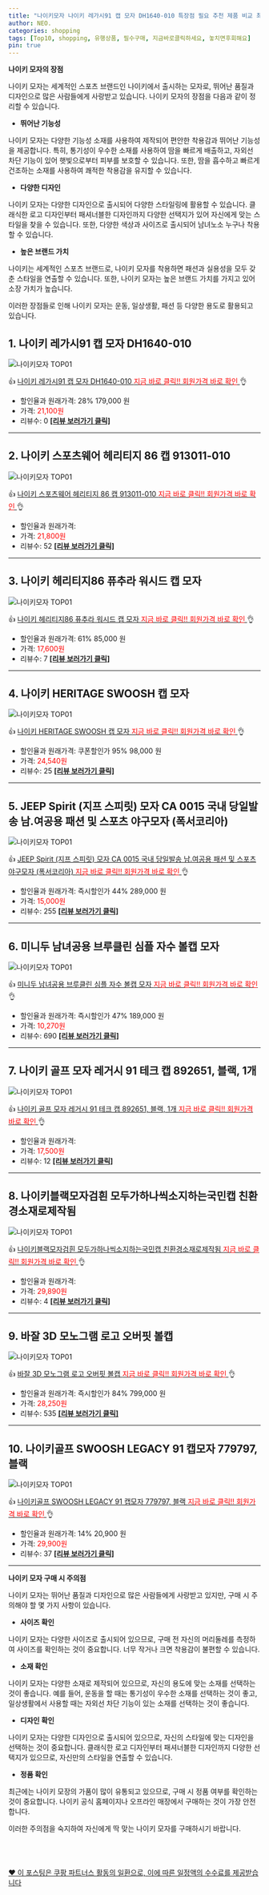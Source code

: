 ```yaml
---
title: "나이키모자 나이키 레가시91 캡 모자 DH1640-010 특장점 필요 추천 제품 비교 최저 가격 비교 장점 구매 후기 구매평"
author: NEO.
categories: shopping
tags: [Top10, shopping, 유행상품, 필수구매, 지금바로클릭하세요, 놓치면후회해요]
pin: true
---
```

**나이키 모자의 장점**

나이키 모자는 세계적인 스포츠 브랜드인 나이키에서 출시하는 모자로, 뛰어난 품질과 디자인으로 많은 사람들에게 사랑받고 있습니다. 나이키 모자의 장점을 다음과 같이 정리할 수 있습니다.

* **뛰어난 기능성**

나이키 모자는 다양한 기능성 소재를 사용하여 제작되어 편안한 착용감과 뛰어난 기능성을 제공합니다. 특히, 통기성이 우수한 소재를 사용하여 땀을 빠르게 배출하고, 자외선 차단 기능이 있어 햇빛으로부터 피부를 보호할 수 있습니다. 또한, 땀을 흡수하고 빠르게 건조하는 소재를 사용하여 쾌적한 착용감을 유지할 수 있습니다.

* **다양한 디자인**

나이키 모자는 다양한 디자인으로 출시되어 다양한 스타일링에 활용할 수 있습니다. 클래식한 로고 디자인부터 패셔너블한 디자인까지 다양한 선택지가 있어 자신에게 맞는 스타일을 찾을 수 있습니다. 또한, 다양한 색상과 사이즈로 출시되어 남녀노소 누구나 착용할 수 있습니다.

* **높은 브랜드 가치**

나이키는 세계적인 스포츠 브랜드로, 나이키 모자를 착용하면 패션과 실용성을 모두 갖춘 스타일을 연출할 수 있습니다. 또한, 나이키 모자는 높은 브랜드 가치를 가지고 있어 소장 가치가 높습니다.

이러한 장점들로 인해 나이키 모자는 운동, 일상생활, 패션 등 다양한 용도로 활용되고 있습니다.

   

## 1. 나이키 레가시91 캡 모자 DH1640-010

![나이키모자 TOP01](https://thumbnail8.coupangcdn.com/thumbnails/remote/490x490ex/image/rs_quotation_api/7bupnzrz/2464d06f21e3426e94f6f440c1ac89dd.jpg)


👍 [나이키 레가시91 캡 모자 DH1640-010 <font color=red> 지금 바로 클릭!! 회원가격 바로 확인 </font> ](https://link.coupang.com/re/AFFSDP?lptag=AF3617701&subid=GithubCoopas&pageKey=7124587189&traceid=V0-153&itemId=17846695801&vendorItemId=85010193212) 👌 


- 할인율과 원래가격: 28%  179,000   원
- 가격: <span style='color:red'>21,100원</span>
- 리뷰수: 0  [**[리뷰 보러가기 클릭]**](https://link.coupang.com/re/AFFSDP?lptag=AF3617701&subid=GithubCoopas&pageKey=7124587189&traceid=V0-153&itemId=17846695801&vendorItemId=85010193212)

---


   

## 2. 나이키 스포츠웨어 헤리티지 86 캡 913011-010

![나이키모자 TOP01](https://thumbnail7.coupangcdn.com/thumbnails/remote/490x490ex/image/vendor_inventory/271e/13a0fcb7ef2320357521e7dc4293fd28d9627551d1f6bbc89b48d7e7ac0f.jpeg)


👍 [나이키 스포츠웨어 헤리티지 86 캡 913011-010 <font color=red> 지금 바로 클릭!! 회원가격 바로 확인 </font> ](https://link.coupang.com/re/AFFSDP?lptag=AF3617701&subid=GithubCoopas&pageKey=7427539679&traceid=V0-153&itemId=19283398755&vendorItemId=86398329478) 👌 


- 할인율과 원래가격: 
- 가격: <span style='color:red'>21,800원</span>
- 리뷰수: 52  [**[리뷰 보러가기 클릭]**](https://link.coupang.com/re/AFFSDP?lptag=AF3617701&subid=GithubCoopas&pageKey=7427539679&traceid=V0-153&itemId=19283398755&vendorItemId=86398329478)

---


   

## 3. 나이키 헤리티지86 퓨추라 워시드 캡 모자

![나이키모자 TOP01](https://thumbnail9.coupangcdn.com/thumbnails/remote/490x490ex/image/vendor_inventory/387e/c9bf3b6f89e4b87dc9f94a33747c3ba757762ea86b603fb20a6b9e917e71.png)


👍 [나이키 헤리티지86 퓨추라 워시드 캡 모자 <font color=red> 지금 바로 클릭!! 회원가격 바로 확인 </font> ](https://link.coupang.com/re/AFFSDP?lptag=AF3617701&subid=GithubCoopas&pageKey=7427539682&traceid=V0-153&itemId=19283398759&vendorItemId=87433189355) 👌 


- 할인율과 원래가격: 61%  85,000   원
- 가격: <span style='color:red'>17,600원</span>
- 리뷰수: 7  [**[리뷰 보러가기 클릭]**](https://link.coupang.com/re/AFFSDP?lptag=AF3617701&subid=GithubCoopas&pageKey=7427539682&traceid=V0-153&itemId=19283398759&vendorItemId=87433189355)

---


   

## 4. 나이키 HERITAGE SWOOSH 캡 모자

![나이키모자 TOP01](https://thumbnail10.coupangcdn.com/thumbnails/remote/490x490ex/image/rs_quotation_api/w3srhtjm/17aefaef75e840e69ff59368770cb4e9.jpg)


👍 [나이키 HERITAGE SWOOSH 캡 모자 <font color=red> 지금 바로 클릭!! 회원가격 바로 확인 </font> ](https://link.coupang.com/re/AFFSDP?lptag=AF3617701&subid=GithubCoopas&pageKey=7696319505&traceid=V0-153&itemId=20594005646&vendorItemId=87668866505) 👌 


- 할인율과 원래가격: 쿠폰할인가 95%  98,000   원
- 가격: <span style='color:red'>24,540원</span>
- 리뷰수: 25  [**[리뷰 보러가기 클릭]**](https://link.coupang.com/re/AFFSDP?lptag=AF3617701&subid=GithubCoopas&pageKey=7696319505&traceid=V0-153&itemId=20594005646&vendorItemId=87668866505)

---


   

## 5. JEEP Spirit (지프 스피릿) 모자 CA 0015 국내 당일발송 남.여공용 패션 및 스포츠 야구모자 (폭서코리아)

![나이키모자 TOP01](https://thumbnail9.coupangcdn.com/thumbnails/remote/490x490ex/image/vendor_inventory/8a39/e1798b73e6c527767cf33c53e98cd948a1a403ae4d29cd92974bca986d7b.jpg)


👍 [JEEP Spirit (지프 스피릿) 모자 CA 0015 국내 당일발송 남.여공용 패션 및 스포츠 야구모자 (폭서코리아) <font color=red> 지금 바로 클릭!! 회원가격 바로 확인 </font> ](https://link.coupang.com/re/AFFSDP?lptag=AF3617701&subid=GithubCoopas&pageKey=5497290320&traceid=V0-153&itemId=8528852497&vendorItemId=75194454863) 👌 


- 할인율과 원래가격: 즉시할인가 44%  289,000   원
- 가격: <span style='color:red'>15,000원</span>
- 리뷰수: 255  [**[리뷰 보러가기 클릭]**](https://link.coupang.com/re/AFFSDP?lptag=AF3617701&subid=GithubCoopas&pageKey=5497290320&traceid=V0-153&itemId=8528852497&vendorItemId=75194454863)

---


   

## 6. 미니두 남녀공용 브루클린 심플 자수 볼캡 모자

![나이키모자 TOP01](https://thumbnail6.coupangcdn.com/thumbnails/remote/490x490ex/image/retail/images/1021027374623649-f24f9d1c-d83a-41eb-a088-5eb653cca2cb.png)


👍 [미니두 남녀공용 브루클린 심플 자수 볼캡 모자 <font color=red> 지금 바로 클릭!! 회원가격 바로 확인 </font> ](https://link.coupang.com/re/AFFSDP?lptag=AF3617701&subid=GithubCoopas&pageKey=6988249567&traceid=V0-153&itemId=17094829609&vendorItemId=84268688517) 👌 


- 할인율과 원래가격: 즉시할인가 47%  189,000   원
- 가격: <span style='color:red'>10,270원</span>
- 리뷰수: 690  [**[리뷰 보러가기 클릭]**](https://link.coupang.com/re/AFFSDP?lptag=AF3617701&subid=GithubCoopas&pageKey=6988249567&traceid=V0-153&itemId=17094829609&vendorItemId=84268688517)

---


   

## 7. 나이키 골프 모자 레거시 91 테크 캡 892651, 블랙, 1개

![나이키모자 TOP01](https://thumbnail8.coupangcdn.com/thumbnails/remote/490x490ex/image/vendor_inventory/c4b7/52bcbf7528630f2a6b74c2be1706ebcf917803a3bebea881a7a02c3943bd.png)


👍 [나이키 골프 모자 레거시 91 테크 캡 892651, 블랙, 1개 <font color=red> 지금 바로 클릭!! 회원가격 바로 확인 </font> ](https://link.coupang.com/re/AFFSDP?lptag=AF3617701&subid=GithubCoopas&pageKey=7616818504&traceid=V0-153&itemId=20184870601&vendorItemId=86508765294) 👌 


- 할인율과 원래가격: 
- 가격: <span style='color:red'>17,500원</span>
- 리뷰수: 12  [**[리뷰 보러가기 클릭]**](https://link.coupang.com/re/AFFSDP?lptag=AF3617701&subid=GithubCoopas&pageKey=7616818504&traceid=V0-153&itemId=20184870601&vendorItemId=86508765294)

---


   

## 8. 나이키블랙모자검흰 모두가하나씩소지하는국민캡 친환경소재로제작됨

![나이키모자 TOP01](https://thumbnail9.coupangcdn.com/thumbnails/remote/490x490ex/image/vendor_inventory/086a/2eebe4090b9cf4e999a72a20a1953db6d7cad4290af42e5ac649c62bbd28.JPG)


👍 [나이키블랙모자검흰 모두가하나씩소지하는국민캡 친환경소재로제작됨 <font color=red> 지금 바로 클릭!! 회원가격 바로 확인 </font> ](https://link.coupang.com/re/AFFSDP?lptag=AF3617701&subid=GithubCoopas&pageKey=7698949808&traceid=V0-153&itemId=20607858015&vendorItemId=87682420585) 👌 


- 할인율과 원래가격: 
- 가격: <span style='color:red'>29,890원</span>
- 리뷰수: 4  [**[리뷰 보러가기 클릭]**](https://link.coupang.com/re/AFFSDP?lptag=AF3617701&subid=GithubCoopas&pageKey=7698949808&traceid=V0-153&itemId=20607858015&vendorItemId=87682420585)

---


   

## 9. 바잘 3D 모노그램 로고 오버핏 볼캡

![나이키모자 TOP01](https://thumbnail9.coupangcdn.com/thumbnails/remote/490x490ex/image/rs_quotation_api/kkjxu6sg/eafd317cd18341859f24f57f3ddbdcc4.jpg)


👍 [바잘 3D 모노그램 로고 오버핏 볼캡 <font color=red> 지금 바로 클릭!! 회원가격 바로 확인 </font> ](https://link.coupang.com/re/AFFSDP?lptag=AF3617701&subid=GithubCoopas&pageKey=5172377985&traceid=V0-153&itemId=7139082725&vendorItemId=74102003630) 👌 


- 할인율과 원래가격: 즉시할인가 84%  799,000   원
- 가격: <span style='color:red'>28,250원</span>
- 리뷰수: 535  [**[리뷰 보러가기 클릭]**](https://link.coupang.com/re/AFFSDP?lptag=AF3617701&subid=GithubCoopas&pageKey=5172377985&traceid=V0-153&itemId=7139082725&vendorItemId=74102003630)

---


   

## 10. 나이키골프 SWOOSH LEGACY 91 캡모자 779797, 블랙

![나이키모자 TOP01](https://thumbnail6.coupangcdn.com/thumbnails/remote/490x490ex/image/vendor_inventory/0027/ddc868c81eff185329c9dcfb73bdea934d431160529955dc779ee3086ec9.jpg)


👍 [나이키골프 SWOOSH LEGACY 91 캡모자 779797, 블랙 <font color=red> 지금 바로 클릭!! 회원가격 바로 확인 </font> ](https://link.coupang.com/re/AFFSDP?lptag=AF3617701&subid=GithubCoopas&pageKey=2587832&traceid=V0-153&itemId=11951618&vendorItemId=87287372243) 👌 


- 할인율과 원래가격: 14%  20,900   원
- 가격: <span style='color:red'>29,900원</span>
- 리뷰수: 37  [**[리뷰 보러가기 클릭]**](https://link.coupang.com/re/AFFSDP?lptag=AF3617701&subid=GithubCoopas&pageKey=2587832&traceid=V0-153&itemId=11951618&vendorItemId=87287372243)

---
**나이키 모자 구매 시 주의점**

나이키 모자는 뛰어난 품질과 디자인으로 많은 사람들에게 사랑받고 있지만, 구매 시 주의해야 할 몇 가지 사항이 있습니다.

* **사이즈 확인**

나이키 모자는 다양한 사이즈로 출시되어 있으므로, 구매 전 자신의 머리둘레를 측정하여 사이즈를 확인하는 것이 중요합니다. 너무 작거나 크면 착용감이 불편할 수 있습니다.

* **소재 확인**

나이키 모자는 다양한 소재로 제작되어 있으므로, 자신의 용도에 맞는 소재를 선택하는 것이 좋습니다. 예를 들어, 운동을 할 때는 통기성이 우수한 소재를 선택하는 것이 좋고, 일상생활에서 사용할 때는 자외선 차단 기능이 있는 소재를 선택하는 것이 좋습니다.

* **디자인 확인**

나이키 모자는 다양한 디자인으로 출시되어 있으므로, 자신의 스타일에 맞는 디자인을 선택하는 것이 중요합니다. 클래식한 로고 디자인부터 패셔너블한 디자인까지 다양한 선택지가 있으므로, 자신만의 스타일을 연출할 수 있습니다.

* **정품 확인**

최근에는 나이키 모장의 가품이 많이 유통되고 있으므로, 구매 시 정품 여부를 확인하는 것이 중요합니다. 나이키 공식 홈페이지나 오프라인 매장에서 구매하는 것이 가장 안전합니다.

이러한 주의점을 숙지하여 자신에게 딱 맞는 나이키 모자를 구매하시기 바랍니다.<br><br><br><br><br> [ ❤  이 포스팅은 쿠팡 파트너스 활동의 일환으로, 이에 따른 일정액의 수수료를 제공받습니다](https://link.coupang.com/a/bcEFyh)
